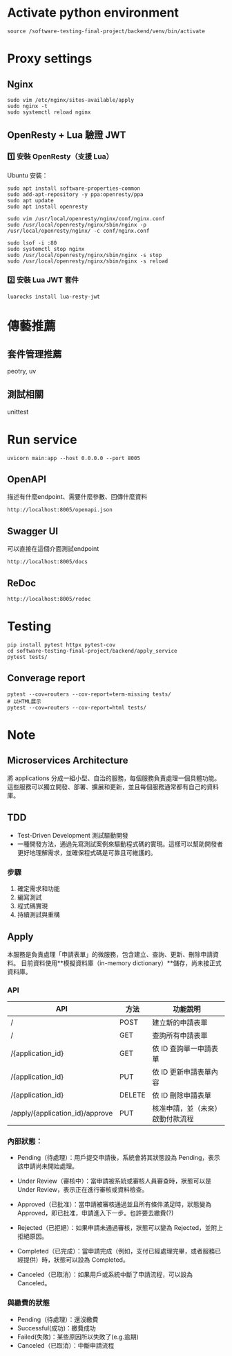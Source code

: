 # Activate python environment
```
source /software-testing-final-project/backend/venv/bin/activate
```
# Proxy settings
## Nginx
```
sudo vim /etc/nginx/sites-available/apply
sudo nginx -t
sudo systemctl reload nginx
```
## OpenResty + Lua 驗證 JWT
### 1️⃣ 安裝 OpenResty（支援 Lua）
Ubuntu 安裝：
```
sudo apt install software-properties-common
sudo add-apt-repository -y ppa:openresty/ppa
sudo apt update
sudo apt install openresty
```
```
sudo vim /usr/local/openresty/nginx/conf/nginx.conf
sudo /usr/local/openresty/nginx/sbin/nginx -p /usr/local/openresty/nginx/ -c conf/nginx.conf

sudo lsof -i :80
sudo systemctl stop nginx
sudo /usr/local/openresty/nginx/sbin/nginx -s stop
sudo /usr/local/openresty/nginx/sbin/nginx -s reload

```
### 2️⃣ 安裝 Lua JWT 套件
```
luarocks install lua-resty-jwt
```

# 傳藝推薦
## 套件管理推薦
peotry, uv
## 測試相關
unittest

# Run service
```
uvicorn main:app --host 0.0.0.0 --port 8005
```

## OpenAPI
描述有什麼endpoint、需要什麼參數、回傳什麼資料
```
http://localhost:8005/openapi.json
```
## Swagger UI
可以直接在這個介面測試endpoint
```
http://localhost:8005/docs
```
## ReDoc
```
http://localhost:8005/redoc
```

# Testing
```
pip install pytest httpx pytest-cov
cd software-testing-final-project/backend/apply_service
pytest tests/
```
## Converage report
```
pytest --cov=routers --cov-report=term-missing tests/
# 以HTML展示
pytest --cov=routers --cov-report=html tests/

```


# Note
## Microservices Architecture
將 applications 分成一組小型、自治的服務，每個服務負責處理一個具體功能。這些服務可以獨立開發、部署、擴展和更新，並且每個服務通常都有自己的資料庫。

## TDD
* Test-Driven Development 測試驅動開發
* 一種開發方法，通過先寫測試案例來驅動程式碼的實現。這樣可以幫助開發者更好地理解需求，並確保程式碼是可靠且可維護的。

### 步驟
1. 確定需求和功能
2. 編寫測試
3. 程式碼實現
4. 持續測試與重構

## Apply
本服務是負責處理「申請表單」的微服務，包含建立、查詢、更新、刪除申請資料。
目前資料使用**模擬資料庫（in-memory dictionary）**儲存，尚未接正式資料庫。
### API
| API                           | 方法   | 功能說明                     |
|-------------------------------|--------|------------------------------|
| /                             | POST   | 建立新的申請表單             |
| /                             | GET    | 查詢所有申請表單             |
| /{application_id}             | GET    | 依 ID 查詢單一申請表單       |
| /{application_id}             | PUT    | 依 ID 更新申請表單內容       |
| /{application_id}             | DELETE | 依 ID 刪除申請表單           |
| /apply/{application_id}/approve | PUT    | 核准申請，並（未來）啟動付款流程 |

### 內部狀態：
* Pending（待處理）：用戶提交申請後，系統會將其狀態設為 Pending，表示該申請尚未開始處理。

* Under Review（審核中）：當申請被系統或審核人員審查時，狀態可以是 Under Review，表示正在進行審核或資料檢查。

* Approved（已批准）：當申請被審核通過並且所有條件滿足時，狀態變為 Approved，即已批准，申請進入下一步。也許要去繳費(?)

* Rejected（已拒絕）：如果申請未通過審核，狀態可以變為 Rejected，並附上拒絕原因。

* Completed（已完成）：當申請完成（例如，支付已經處理完畢，或者服務已經提供）時，狀態可以設為 Completed。

* Canceled（已取消）：如果用戶或系統中斷了申請流程，可以設為 Canceled。

### 與繳費的狀態
* Pending（待處理）：還沒繳費
* Successful(成功)：繳費成功
* Failed(失敗)：某些原因所以失敗了(e.g.逾期)
* Canceled（已取消）：中斷申請流程
